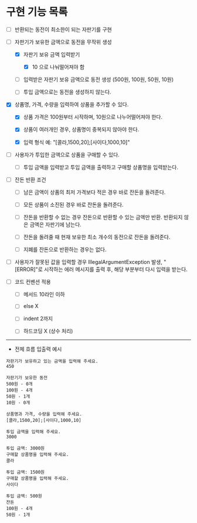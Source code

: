 # 구현 기능 목록


- [ ] 반환되는 동전이 최소한이 되는 자판기를 구현


- [ ] 자판기가 보유한 금액으로 동전을 무작위 생성
  - [X] 자판기 보유 금액 입력받기
    - [X] 10 으로 나눠떨어져야 함 
  - [ ] 입력받은 자판기 보유 금액으로 동전 생성 (500원, 100원, 50원, 10원)
  - [ ] 투입 금액으로는 동전을 생성하지 않는다.


- [X] 상품명, 가격, 수량을 입력하여 상품을 추가할 수 있다.
  - [X] 상품 가격은 100원부터 시작하며, 10원으로 나누어떨어져야 한다.
  - [X] 상품이 여러개인 경우, 상품명이 중복되지 않아야 한다.
  - [X] 입력 형식 예: "[콜라,1500,20];[사이다,1000,10]"


- [ ] 사용자가 투입한 금액으로 상품을 구매할 수 있다.
    - [ ] 투입 금액을 입력받고 투입 금액을 출력하고 구매할 상품명을 입력받는다.


- [ ] 잔돈 반환 조건
  - [ ] 남은 금액이 상품의 최저 가격보다 적은 경우 바로 잔돈을 돌려준다.
  - [ ] 모든 상품이 소진된 경우 바로 잔돈을 돌려준다.
  - [ ] 잔돈을 반환할 수 없는 경우 잔돈으로 반환할 수 있는 금액만 반환. 반환되지 않은 금액은 자판기에 남는다.
  - [ ] 잔돈을 돌려줄 때 현재 보유한 최소 개수의 동전으로 잔돈을 돌려준다.
  - [ ] 지폐를 잔돈으로 반환하는 경우는 없다.


- [ ] 사용자가 잘못된 값을 입력할 경우 IllegalArgumentException 발생, "[ERROR]"로 시작하는 에러 메시지를 출력 후, 해당 부분부터 다시 입력을 받는다.


- [ ] 코드 컨벤션 적용 
  - [ ] 메서드 10라인 이하
  - [ ] else X
  - [ ] indent 2까지
  - [ ] 하드코딩 X (상수 처리)  



---
- 전체 흐름 입출력 예시
```
자판기가 보유하고 있는 금액을 입력해 주세요.
450

자판기가 보유한 동전
500원 - 0개
100원 - 4개
50원 - 1개
10원 - 0개

상품명과 가격, 수량을 입력해 주세요.
[콜라,1500,20];[사이다,1000,10]

투입 금액을 입력해 주세요.
3000

투입 금액: 3000원
구매할 상품명을 입력해 주세요.
콜라

투입 금액: 1500원
구매할 상품명을 입력해 주세요.
사이다

투입 금액: 500원
잔돈
100원 - 4개
50원 - 1개
```